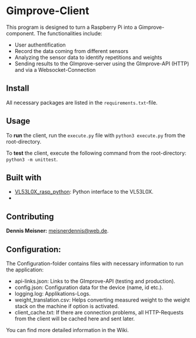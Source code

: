 # Gimprove-Client

This program is designed to turn a Raspberry Pi into a Gimprove-component. The functionalities include:
* User authentification
* Record the data coming from different sensors
* Analyzing the sensor data to identify repetitions and weights
* Sending results to the GImprove-server using the GImprove-API (HTTP) and via a Websocket-Connection

## Install
All necessary packages are listed in the `requirements.txt`-file. 

## Usage
To **run** the client, run the `execute.py` file with `python3 execute.py` from the root-directory.

To **test** the client, execute the following command from the root-directory: `python3 -m unittest`.

## Built with
* <a href="https://github.com/johnbryanmoore/VL53L0X_rasp_python">VL53L0X_rasp_python</a>: Python interface to the 
VL53L0X.
* 

## Contributing
**Dennis Meisner:** meisnerdennis@web.de.

## Configuration: 
The Configuration-folder contains files with necessary information to run the application:

* api-links.json: Links to the GImprove-API (testing and production).
* config.json: Configuration data for the device (name, id etc.).
* logging.log: Applikations-Logs.
* weight_translation.csv: Helps converting measured weight to the weight stack on the machine if option is activated.
* client_cache.txt: If there are connection problems, all HTTP-Requests from the client will be cached here and sent later.


You can find more detailed information in the Wiki.
